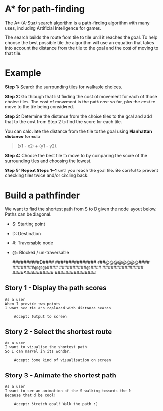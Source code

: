 A* for path-finding
======================================

The A* (A-Star) search algorithm is a path-finding algorithm with many uses, including Artificial Intelligence for games.

The search builds the route from tile to tile until it reaches the goal. To help choose the best possible tile the algorithm will use an equation that takes into account the distance from the tile to the goal and the cost of moving to that tile.

Example
==========

**Step 1:** Search the surrounding tiles for walkable choices.

**Step 2:** Go through that list finding the cost of movement for each of those choice tiles. The cost of movement is the path cost so far, plus the cost to move to the tile being considered.

**Step 3:** Determine the distance from the choice tiles to the goal and add that to the cost from Step 2 to find the score for each tile.

You can calculate the distance from the tile to the goal using **Manhattan distance** formula

> (x1 - x2) + (y1 - y2).

**Step 4:** Choose the best tile to move to by comparing the score of the surrounding tiles and choosing the lowest.

**Step 5:** **Repeat Steps 1-4** until you reach the goal tile. Be careful to prevent checking tiles twice and/or circling back.


Build a pathfinder
===================

We want to find the shortest path from S to D given the node layout below.
Paths can be diagonal.

* S: Starting point
* D: Destination
* \#: Traversable node
* @: Blocked / un-traversable


    ##########D####
    ###############
    ###@@@@@@@@####
    ########@@@####
    ##########@####
    ###############
    ####S##########
    ###############


## Story 1 - Display the path scores

    As a user
    When I provide two points
    I want see the #'s replaced with distance scores

        Accept: Output to screen

## Story 2 - Select the shortest route

    As a user
    I want to visualise the shortest path
    So I can marvel in its wonder.

        Accept: Some kind of visualisation on screen

## Story 3 - Animate the shortest path

    As a user
    I want to see an animation of the S walking towards the D
    Because that'd be cool!

        Accept: Stretch goal! Walk the path :)
